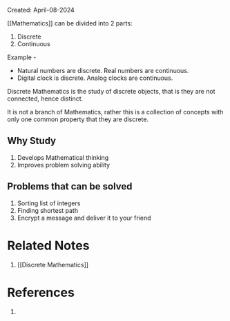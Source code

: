 Created: April-08-2024

[[Mathematics]] can be divided into 2 parts:

1. Discrete
2. Continuous

Example -

- Natural numbers are discrete. Real numbers are continuous.
- Digital clock is discrete. Analog clocks are continuous.

Discrete Mathematics is the study of discrete objects, that is they are not connected, hence distinct.

It is not a branch of Mathematics, rather this is a collection of concepts with only one common property that they are discrete.
## Why Study

1. Develops Mathematical thinking
2. Improves problem solving ability
## Problems that can be solved

1. Sorting list of integers
2. Finding shortest path
3. Encrypt a message and deliver it to your friend
# Related Notes

1. [[Discrete Mathematics]]
# References

1. 